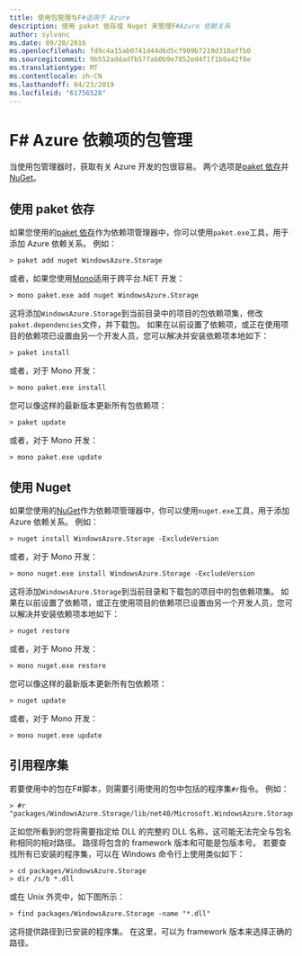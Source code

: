 ```yaml
---
title: 使用包管理与F#适用于 Azure
description: 使用 paket 依存或 Nuget 来管理F#Azure 依赖关系
author: sylvanc
ms.date: 09/20/2016
ms.openlocfilehash: fd9c4a15ab0741d44d6d5cf909b7219d310affb0
ms.sourcegitcommit: 9b552addadfb57fab0b9e7852ed4f1f1b8a42f8e
ms.translationtype: MT
ms.contentlocale: zh-CN
ms.lasthandoff: 04/23/2019
ms.locfileid: "61756528"
---
```

# <a name="package-management-for-f-azure-dependencies"></a>F# Azure 依赖项的包管理

当使用包管理器时，获取有关 Azure 开发的包很容易。 两个选项是[paket 依存](https://fsprojects.github.io/Paket/)并[NuGet](https://www.nuget.org/)。

## <a name="using-paket"></a>使用 paket 依存

如果您使用的[paket 依存](https://fsprojects.github.io/Paket/)作为依赖项管理器中，你可以使用`paket.exe`工具，用于添加 Azure 依赖关系。 例如：

    > paket add nuget WindowsAzure.Storage

或者，如果您使用[Mono](https://www.mono-project.com/)适用于跨平台.NET 开发：

    > mono paket.exe add nuget WindowsAzure.Storage

这将添加`WindowsAzure.Storage`到当前目录中的项目的包依赖项集，修改`paket.dependencies`文件，并下载包。 如果在以前设置了依赖项，或正在使用项目的依赖项已设置由另一个开发人员，您可以解决并安装依赖项本地如下：

    > paket install

或者，对于 Mono 开发：

    > mono paket.exe install

您可以像这样的最新版本更新所有包依赖项：

    > paket update

或者，对于 Mono 开发：

    > mono paket.exe update

## <a name="using-nuget"></a>使用 Nuget

如果您使用的[NuGet](https://www.nuget.org/)作为依赖项管理器中，你可以使用`nuget.exe`工具，用于添加 Azure 依赖关系。 例如：

    > nuget install WindowsAzure.Storage -ExcludeVersion

或者，对于 Mono 开发：

    > mono nuget.exe install WindowsAzure.Storage -ExcludeVersion

这将添加`WindowsAzure.Storage`到当前目录和下载包的项目中的包依赖项集。 如果在以前设置了依赖项，或正在使用项目的依赖项已设置由另一个开发人员，您可以解决并安装依赖项本地如下：

    > nuget restore 

或者，对于 Mono 开发：

    > mono nuget.exe restore

您可以像这样的最新版本更新所有包依赖项：

    > nuget update

或者，对于 Mono 开发：

    > mono nuget.exe update

## <a name="referencing-assemblies"></a>引用程序集

若要使用中的包在F#脚本，则需要引用使用的包中包括的程序集`#r`指令。 例如：

    > #r "packages/WindowsAzure.Storage/lib/net40/Microsoft.WindowsAzure.Storage.dll"

正如您所看到的您将需要指定给 DLL 的完整的 DLL 名称，这可能无法完全与包名称相同的相对路径。 路径将包含的 framework 版本和可能是包版本号。 若要查找所有已安装的程序集，可以在 Windows 命令行上使用类似如下：

    > cd packages/WindowsAzure.Storage
    > dir /s/b *.dll

或在 Unix 外壳中，如下图所示：

    > find packages/WindowsAzure.Storage -name "*.dll"

这将提供路径到已安装的程序集。 在这里，可以为 framework 版本来选择正确的路径。

